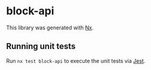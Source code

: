 # block-api

This library was generated with [Nx](https://nx.dev).

## Running unit tests

Run `nx test block-api` to execute the unit tests via [Jest](https://jestjs.io).
